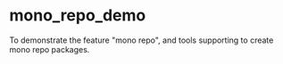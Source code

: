 # mono_repo_demo 
To demonstrate the feature "mono repo", and tools supporting to create mono repo packages.


